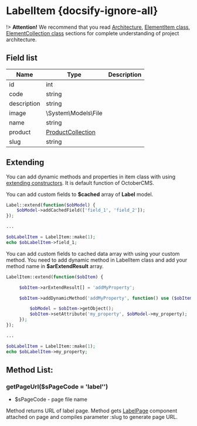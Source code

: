 # LabelItem {docsify-ignore-all}

!> **Attention!**  We recommend that you read [Architecture](home.md#architecture), [ElementItem class](item-class/item-class.md),
[ElementCollection class](collection-class/collection-class.md) sections for complete understanding of  project architecture.

## Field list

|  Name | Type | Description |
|-------|------|--------|
|id|int|
|code|string|
|description|string|
|image|\System\Models\File|
|name|string|
|product|[ProductCollection](modules/product/collection/collection.md)|
|slug|string| 

## Extending

You can add dynamic methods and properties in item class with using [extending constructors](http://octobercms.com/docs/services/behaviors#constructor-extension).
It is default function of OctoberCMS.

You can add custom fields to **$cached** array of **Label** model.
```php
Label::extend(function($obModel) {
    $obModel->addCachedField(['field_1', 'field_2']);
});

...

$obLabelItem = LabelItem::make(1);
echo $obLabelItem->field_1;
```

You can add custom fields to cached data array with using your custom method.
You need to add dynamic method in LabelItem class and add your method name in **$arExtendResult** array.
```php
LabelItem::extend(function($obItem) {

     $obItem->arExtendResult[] = 'addMyProperty';

     $obItem->addDynamicMethod('addMyProperty', function() use ($obItem) {

         $obModel = $obItem->getObject();
         $obItem->setAttribute('my_property', $obModel->my_property);
     });
});

...

$obLabelItem = LabelItem::make(1);
echo $obLabelItem->my_property;
```

## Method List:

### getPageUrl($sPageCode = 'label'')
  * $sPageCode - page file name

Method returns URL of label page.
Method gets [LabelPage](modules/label/component/label-page/label-page.md) component attached on page and compiles parameter :slug to generate page URL.